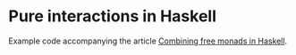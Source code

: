 # Pure interactions in Haskell

Example code accompanying the article [Combining free monads in Haskell](http://blog.ploeh.dk/2017/07/24/combining-free-monads-in-haskell).
